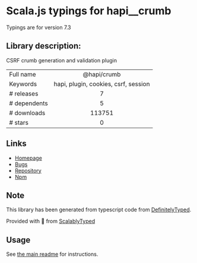 
# Scala.js typings for hapi__crumb

Typings are for version 7.3

## Library description:
CSRF crumb generation and validation plugin

|                    |                 |
| ------------------ | :-------------: |
| Full name          | @hapi/crumb |
| Keywords           | hapi, plugin, cookies, csrf, session |
| # releases         | 7 |
| # dependents       | 5 |
| # downloads        | 113751 |
| # stars            | 0 |

## Links
- [Homepage](https://github.com/hapijs/crumb#readme)
- [Bugs](https://github.com/hapijs/crumb/issues)
- [Repository](https://github.com/hapijs/crumb)
- [Npm](https://www.npmjs.com/package/%40hapi%2Fcrumb)
    


## Note
This library has been generated from typescript code from [DefinitelyTyped](https://definitelytyped.org).

Provided with :purple_heart: from [ScalablyTyped](https://github.com/oyvindberg/ScalablyTyped)

## Usage
See [the main readme](../../readme.md) for instructions.


